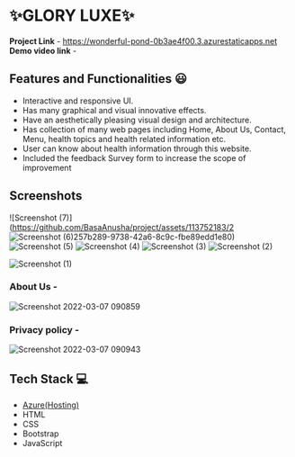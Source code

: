 # ✨GLORY LUXE✨
**Project Link** - https://wonderful-pond-0b3ae4f00.3.azurestaticapps.net
**Demo video link** -


## Features and Functionalities 😃

- Interactive and responsive UI.
- Has many graphical and visual innovative effects.
- Have an aesthetically pleasing visual design and architecture.
- Has collection of many web pages including Home, About Us, Contact, Menu, health topics and health related information etc.
- User can know about health information through this website.
- Included the feedback Survey form to increase the scope of improvement 

## Screenshots

 ![Screenshot (7)](https://github.com/BasaAnusha/project/assets/113752183/2
 ![Screenshot (6)](https://github.com/BasaAnusha/project/assets/113752183/74babf9f-86b5-4c20-8dac-d7d09a741ce3)257b289-9738-42a6-8c9c-fbe89edd1e80)
![Screenshot (5)](https://github.com/BasaAnusha/project/assets/113752183/7bc219ff-cc4f-4535-b262-081fcdff482d)
![Screenshot (4)](https://github.com/BasaAnusha/project/assets/113752183/0e1590c8-4054-448c-b309-4214c21c55e3)
![Screenshot (3)](https://github.com/BasaAnusha/project/assets/113752183/e1b03354-56ed-4d20-adf7-16ec66cad163)
![Screenshot (2)](https://github.com/BasaAnusha/project/assets/113752183/f1e54c2f-e430-4d90-b936-1ce4a156573b)

![Screenshot (1)](https://github.com/BasaAnusha/project/assets/113752183/ceedb999-8028-4f46-b9d6-1b034f5ef314)


   

### About Us -



![Screenshot 2022-03-07 090859](https://user-images.githubusercontent.com/98517345/156963803-135e9564-ca95-458e-9074-0d7aa2f7d586.jpg)


### Privacy policy -


![Screenshot 2022-03-07 090943](https://user-images.githubusercontent.com/98517345/156963849-e8ead038-b9ea-4320-9165-9f99cf00d9d2.jpg)



## Tech Stack 💻

- [Azure(Hosting)](https://azure.microsoft.com/en-in/features/azure-portal/)
- HTML
- CSS
- Bootstrap
- JavaScript
